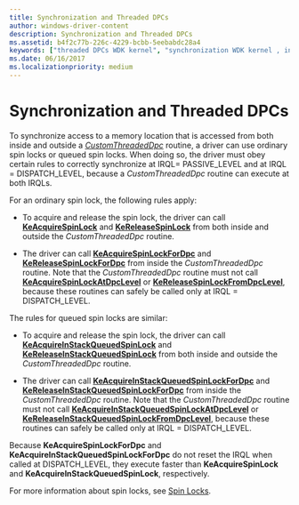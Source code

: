 ```yaml
---
title: Synchronization and Threaded DPCs
author: windows-driver-content
description: Synchronization and Threaded DPCs
ms.assetid: b4f2c77b-226c-4229-bcbb-5eebabdc28a4
keywords: ["threaded DPCs WDK kernel", "synchronization WDK kernel , interrupts", "queued spin locks WDK kernel"]
ms.date: 06/16/2017
ms.localizationpriority: medium
---
```


# Synchronization and Threaded DPCs





To synchronize access to a memory location that is accessed from both inside and outside a [*CustomThreadedDpc*](https://msdn.microsoft.com/library/windows/hardware/ff542976) routine, a driver can use ordinary spin locks or queued spin locks. When doing so, the driver must obey certain rules to correctly synchronize at IRQL= PASSIVE\_LEVEL and at IRQL = DISPATCH\_LEVEL, because a *CustomThreadedDpc* routine can execute at both IRQLs.

For an ordinary spin lock, the following rules apply:

-   To acquire and release the spin lock, the driver can call [**KeAcquireSpinLock**](https://msdn.microsoft.com/library/windows/hardware/ff551917) and [**KeReleaseSpinLock**](https://msdn.microsoft.com/library/windows/hardware/ff553145) from both inside and outside the *CustomThreadedDpc* routine.

-   The driver can call [**KeAcquireSpinLockForDpc**](https://msdn.microsoft.com/library/windows/hardware/ff551923) and [**KeReleaseSpinLockForDpc**](https://msdn.microsoft.com/library/windows/hardware/ff553148) from inside the *CustomThreadedDpc* routine. Note that the *CustomThreadedDpc* routine must not call [**KeAcquireSpinLockAtDpcLevel**](https://msdn.microsoft.com/library/windows/hardware/ff551921) or [**KeReleaseSpinLockFromDpcLevel**](https://msdn.microsoft.com/library/windows/hardware/ff553150), because these routines can safely be called only at IRQL = DISPATCH\_LEVEL.

The rules for queued spin locks are similar:

-   To acquire and release the spin lock, the driver can call [**KeAcquireInStackQueuedSpinLock**](https://msdn.microsoft.com/library/windows/hardware/ff551899) and [**KeReleaseInStackQueuedSpinLock**](https://msdn.microsoft.com/library/windows/hardware/ff553130) from both inside and outside the *CustomThreadedDpc* routine.

-   The driver can call [**KeAcquireInStackQueuedSpinLockForDpc**](https://msdn.microsoft.com/library/windows/hardware/ff551912) and [**KeReleaseInStackQueuedSpinLockForDpc**](https://msdn.microsoft.com/library/windows/hardware/ff553133) from inside the *CustomThreadedDpc* routine. Note that the *CustomThreadedDpc* routine must not call [**KeAcquireInStackQueuedSpinLockAtDpcLevel**](https://msdn.microsoft.com/library/windows/hardware/ff551908) or [**KeReleaseInStackQueuedSpinLockFromDpcLevel**](https://msdn.microsoft.com/library/windows/hardware/ff553137), because these routines can safely be called only at IRQL = DISPATCH\_LEVEL.

Because **KeAcquireSpinLockForDpc** and **KeAcquireInStackQueuedSpinLockForDpc** do not reset the IRQL when called at DISPATCH\_LEVEL, they execute faster than **KeAcquireSpinLock** and **KeAcquireInStackQueuedSpinLock**, respectively.

For more information about spin locks, see [Spin Locks](spin-locks.md).

 

 




